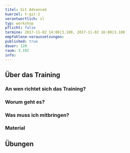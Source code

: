 ```yaml
---
titel: Git Advanced
kuerzel: t-git-2
verantwortlich: sl
typ: workshop
pflicht: false
termine: 2017-11-02 14:00|3.100, 2017-11-02 16:00|3.100
empfohlene-voraussetzungen:
published: true
dauer: 120
raum: 3.102
info: 
---
```


## Über das Training

### An wen richtet sich das Training?

### Worum geht es?

### Was muss ich mitbringen?

### Material

## Übungen